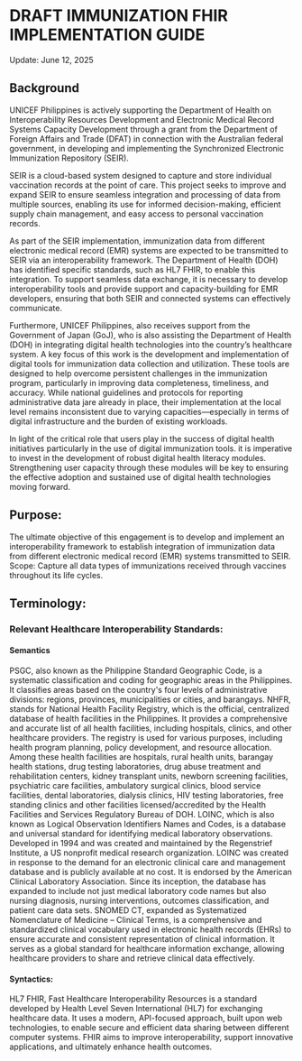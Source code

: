 # DRAFT IMMUNIZATION FHIR IMPLEMENTATION GUIDE 

Update: June 12, 2025

## Background

UNICEF Philippines is actively supporting the Department of Health on Interoperability Resources Development and Electronic Medical Record Systems Capacity
Development through a grant from the Department of Foreign Affairs and Trade (DFAT) in connection with the Australian federal government, in developing and implementing the Synchronized Electronic Immunization Repository (SEIR). 

SEIR is a cloud-based system designed to capture and store individual vaccination records at the point of care. This project seeks to improve and expand SEIR to ensure seamless integration and processing of data from multiple sources, enabling its use for informed decision-making, efficient supply chain management, and easy access to personal vaccination records.

As part of the SEIR implementation, immunization data from different electronic medical record (EMR) systems are expected to be transmitted to SEIR via an interoperability framework. The Department of Health (DOH) has identified specific standards, such as HL7 FHIR, to enable this integration. To support seamless data exchange, it is necessary to develop interoperability tools and provide support and capacity-building for EMR developers, ensuring that both SEIR and connected systems can effectively communicate.

Furthermore, UNICEF Philippines, also receives support from the Government of Japan (GoJ), who is also assisting the Department of Health (DOH) in integrating digital health technologies into the country’s healthcare system. A key focus of this work is the development and implementation of digital tools for immunization data collection and utilization. These tools are designed to help overcome persistent challenges in the immunization program, particularly in improving data completeness, timeliness, and accuracy. While national guidelines and protocols for reporting administrative data jare already in place, their implementation at the local level remains inconsistent due to varying capacities—especially in terms of digital infrastructure and the burden of existing workloads.

In light of the critical role that users play in the success of digital health initiatives particularly in the use of digital immunization tools. it is imperative to invest in the development of robust digital health literacy modules. Strengthening user capacity through these modules will be key to ensuring the effective adoption and sustained use of digital health technologies moving forward.


## Purpose:
The ultimate objective of this engagement is to develop and implement an interoperability framework to establish integration of immunization data from different electronic medical record (EMR) systems transmitted to SEIR.
Scope: 
Capture all data types of immunizations received through vaccines throughout its life cycles.

## Terminology:

### Relevant Healthcare Interoperability Standards:

#### Semantics

PSGC, also known as the Philippine Standard Geographic Code, is a systematic classification and coding for geographic areas in the Philippines. It classifies areas based on the country's four levels of administrative divisions: regions, provinces, municipalities or cities, and barangays.
NHFR, stands for National Health Facility Registry, which is the official, centralized database of health facilities in the Philippines. It provides a comprehensive and accurate list of all health facilities, including hospitals, clinics, and other healthcare providers. The registry is used for various purposes, including health program planning, policy development, and resource allocation. 
Among these health facilities are hospitals, rural health units, barangay health stations, drug testing laboratories, drug abuse treatment and rehabilitation centers, kidney transplant units, newborn screening facilities, psychiatric care facilities, ambulatory surgical clinics, blood service facilities, dental laboratories, dialysis clinics, HIV testing laboratories, free standing clinics and other facilities licensed/accredited by the Health Facilities and Services Regulatory Bureau of DOH.
LOINC, which is also known as Logical Observation Identifiers Names and Codes, is a database and universal standard for identifying medical laboratory observations. Developed in 1994 and was created and maintained by the Regenstrief Institute, a US nonprofit medical research organization. LOINC was created in response to the demand for an electronic clinical care and management database and is publicly available at no cost. It is endorsed by the American Clinical Laboratory Association. Since its inception, the database has expanded to include not just medical laboratory code names but also nursing diagnosis, nursing interventions, outcomes classification, and patient care data sets.
SNOMED CT, expanded as Systematized Nomenclature of Medicine – Clinical Terms, is a comprehensive and standardized clinical vocabulary used in electronic health records (EHRs) to ensure accurate and consistent representation of clinical information. It serves as a global standard for healthcare information exchange, allowing healthcare providers to share and retrieve clinical data effectively. 

#### Syntactics: 
HL7 FHIR, Fast Healthcare Interoperability Resources is a standard developed by Health Level Seven International (HL7) for exchanging healthcare data. It uses a modern, API-focused approach, built upon web technologies, to enable secure and efficient data sharing between different computer systems. FHIR aims to improve interoperability, support innovative applications, and ultimately enhance health outcomes. 


